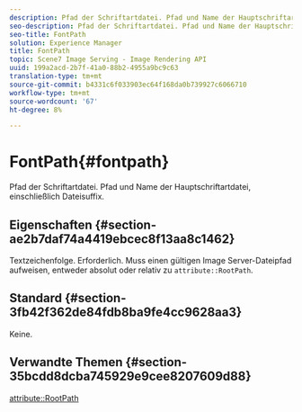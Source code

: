 ```yaml
---
description: Pfad der Schriftartdatei. Pfad und Name der Hauptschriftartdatei, einschließlich Dateisuffix.
seo-description: Pfad der Schriftartdatei. Pfad und Name der Hauptschriftartdatei, einschließlich Dateisuffix.
seo-title: FontPath
solution: Experience Manager
title: FontPath
topic: Scene7 Image Serving - Image Rendering API
uuid: 199a2acd-2b7f-41a0-88b2-4955a9bc9c63
translation-type: tm+mt
source-git-commit: b4331c6f033903ec64f168da0b739927c6066710
workflow-type: tm+mt
source-wordcount: '67'
ht-degree: 8%

---
```



# FontPath{#fontpath}

Pfad der Schriftartdatei. Pfad und Name der Hauptschriftartdatei, einschließlich Dateisuffix.

## Eigenschaften {#section-ae2b7daf74a4419ebcec8f13aa8c1462}

Textzeichenfolge. Erforderlich. Muss einen gültigen Image Server-Dateipfad aufweisen, entweder absolut oder relativ zu `attribute::RootPath`.

## Standard {#section-3fb42f362de84fdb8ba9fe4cc9628aa3}

Keine.

## Verwandte Themen {#section-35bcdd8dcba745929e9cee8207609d88}

[attribute::RootPath](/help/aem-is-ir-api/is-api/image-catalog/image-serving-api-ref/c-image-catalog-reference/c-attributes-reference/r-rootpath.md)
